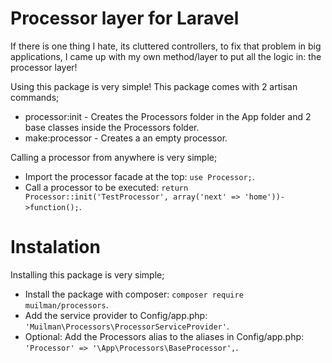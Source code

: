 # Processor layer for Laravel
If there is one thing I hate, its cluttered controllers, to fix that problem in big applications, I came up with my own method/layer to put all the logic in: the processor layer!

Using this package is very simple!
This package comes with 2 artisan commands;
- processor:init - Creates the Processors folder in the App folder and 2 base classes inside the Processors folder.
- make:processor - Creates a an empty processor.

Calling a processor from anywhere is very simple;
- Import the processor facade at the top: `use Processor;`.
- Call a processor to be executed: `return Processor::init('TestProcessor', array('next' => 'home'))->function();`.

# Instalation
Installing this package is very simple;
- Install the package with composer: `composer require muilman/processors`.
- Add the service provider to Config/app.php: `'Muilman\Processors\ProcessorServiceProvider'`.
- Optional: Add the Processors alias to the aliases in Config/app.php: `'Processor' => '\App\Processors\BaseProcessor',`.